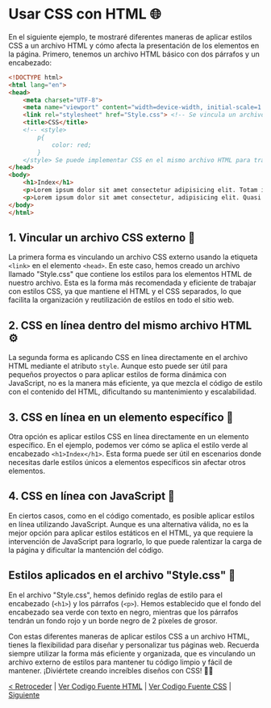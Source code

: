 # Usar CSS con HTML 🌐

En el siguiente ejemplo, te mostraré diferentes maneras de aplicar estilos CSS a un archivo HTML y cómo afecta la presentación de los elementos en la página. Primero, tenemos un archivo HTML básico con dos párrafos y un encabezado:

```html
<!DOCTYPE html>
<html lang="en">
<head>
    <meta charset="UTF-8">
    <meta name="viewport" content="width=device-width, initial-scale=1.0">
    <link rel="stylesheet" href="Style.css"> <!-- Se vincula un archivo independiente CSS donde se van a trabajar los estilos del código HTML. Esta es la mejor manera de trabajar con estilos CSS. -->
    <title>CSS</title>
    <!-- <style> 
        p{
            color: red;
        }
    </style> Se puede implementar CSS en el mismo archivo HTML para trabajar con proyectos sumamente pequeños. -->
</head>
<body>
    <h1>Index</h1>
    <p>Lorem ipsum dolor sit amet consectetur adipisicing elit. Totam in similique aperiam! Quae tenetur error, quasi perspiciatis aut nam optio similique, ratione voluptatem id, dicta aliquid eligendi velit! Saepe, hic?</p>
    <p>Lorem ipsum dolor sit amet consectetur, adipisicing elit. Quasi vel consequatur laboriosam quo, inventore quos totam perspiciatis quod saepe recusandae iste ab enim distinctio necessitatibus! Nulla commodi odio eveniet assumenda!</p>
</body>
</html>
```

## 1. Vincular un archivo CSS externo 📁

La primera forma es vinculando un archivo CSS externo usando la etiqueta `<link>` en el elemento `<head>`. En este caso, hemos creado un archivo llamado "Style.css" que contiene los estilos para los elementos HTML de nuestro archivo. Esta es la forma más recomendada y eficiente de trabajar con estilos CSS, ya que mantiene el HTML y el CSS separados, lo que facilita la organización y reutilización de estilos en todo el sitio web.

## 2. CSS en línea dentro del mismo archivo HTML ⚙️

La segunda forma es aplicando CSS en línea directamente en el archivo HTML mediante el atributo `style`. Aunque esto puede ser útil para pequeños proyectos o para aplicar estilos de forma dinámica con JavaScript, no es la manera más eficiente, ya que mezcla el código de estilo con el contenido del HTML, dificultando su mantenimiento y escalabilidad.

## 3. CSS en línea en un elemento específico 🎨

Otra opción es aplicar estilos CSS en línea directamente en un elemento específico. En el ejemplo, podemos ver cómo se aplica el estilo verde al encabezado `<h1>Index</h1>`. Esta forma puede ser útil en escenarios donde necesitas darle estilos únicos a elementos específicos sin afectar otros elementos.

## 4. CSS en línea con JavaScript 🚀

En ciertos casos, como en el código comentado, es posible aplicar estilos en línea utilizando JavaScript. Aunque es una alternativa válida, no es la mejor opción para aplicar estilos estáticos en el HTML, ya que requiere la intervención de JavaScript para lograrlo, lo que puede ralentizar la carga de la página y dificultar la mantención del código.

## Estilos aplicados en el archivo "Style.css" 🎨

En el archivo "Style.css", hemos definido reglas de estilo para el encabezado (`<h1>`) y los párrafos (`<p>`). Hemos establecido que el fondo del encabezado sea verde con texto en negro, mientras que los párrafos tendrán un fondo rojo y un borde negro de 2 píxeles de grosor.

Con estas diferentes maneras de aplicar estilos CSS a un archivo HTML, tienes la flexibilidad para diseñar y personalizar tus páginas web. Recuerda siempre utilizar la forma más eficiente y organizada, que es vinculando un archivo externo de estilos para mantener tu código limpio y fácil de mantener. ¡Diviértete creando increíbles diseños con CSS! 🌈😊

[< Retroceder](https://github.com/YonRasgg/Curso-de-Python-Desde-Cero/blob/main/16.%20CSS/1.CSS.md) | [Ver Codigo Fuente HTML](https://github.com/YonRasgg/Curso-de-Python-Desde-Cero/blob/main/16.%20CSS/Index.html) | [Ver Codigo Fuente CSS](https://github.com/YonRasgg/Curso-de-Python-Desde-Cero/blob/main/16.%20CSS/Style.css) | [Siguiente](https://github.com/YonRasgg/Curso-de-Python-Desde-Cero/blob/main/16.%20CSS/3.CSS%2CLaCascada.md)
